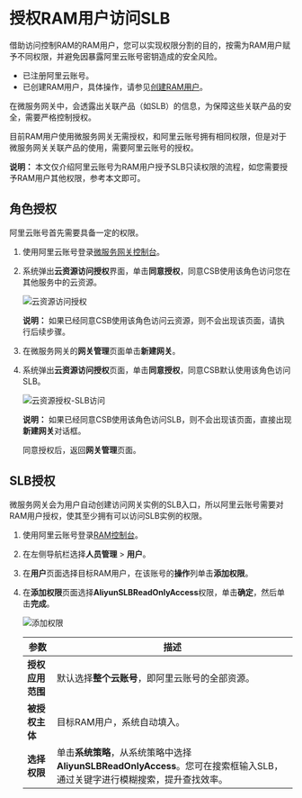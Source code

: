 # 授权RAM用户访问SLB

借助访问控制RAM的RAM用户，您可以实现权限分割的目的，按需为RAM用户赋予不同权限，并避免因暴露阿里云账号密钥造成的安全风险。

-   已注册阿里云账号。
-   已创建RAM用户，具体操作，请参见[创建RAM用户](/cn.zh-CN/用户管理/创建RAM用户.md)。

在微服务网关中，会透露出关联产品（如SLB）的信息，为保障这些关联产品的安全，需要严格控制授权。

目前RAM用户使用微服务网关无需授权，和阿里云账号拥有相同权限，但是对于微服务网关关联产品的使用，需要阿里云账号的授权。

**说明：** 本文仅介绍阿里云账号为RAM用户授予SLB只读权限的流程，如您需要授予RAM用户其他权限，参考本文即可。

## 角色授权

阿里云账号首先需要具备一定的权限。

1.  使用阿里云账号登录[微服务网关控制台](https://microgw.console.aliyun.com)。

2.  系统弹出**云资源访问授权**界面，单击**同意授权**，同意CSB使用该角色访问您在其他服务中的云资源。

    ![云资源访问授权](https://static-aliyun-doc.oss-accelerate.aliyuncs.com/assets/img/zh-CN/0279309951/p137574.png)

    **说明：** 如果已经同意CSB使用该角色访问云资源，则不会出现该页面，请执行后续步骤。

3.  在微服务网关的**网关管理**页面单击**新建网关**。

4.  系统弹出**云资源访问授权**页面，单击**同意授权**，同意CSB默认使用该角色访问SLB。

    ![云资源授权-SLB访问](https://static-aliyun-doc.oss-accelerate.aliyuncs.com/assets/img/zh-CN/0279309951/p137580.png)

    **说明：** 如果已经同意CSB使用该角色访问SLB，则不会出现该页面，直接出现**新建网关**对话框。

    同意授权后，返回**网关管理**页面。


## SLB授权

微服务网关会为用户自动创建访问网关实例的SLB入口，所以阿里云账号需要对RAM用户授权，使其至少拥有可以访问SLB实例的权限。

1.  使用阿里云账号登录[RAM控制台](https://ram.console.aliyun.com)。

2.  在左侧导航栏选择**人员管理** \> **用户**。

3.  在**用户**页面选择目标RAM用户，在该账号的**操作**列单击**添加权限**。

4.  在**添加权限**页面选择**AliyunSLBReadOnlyAccess**权限，单击**确定**，然后单击**完成**。

    ![添加权限](https://static-aliyun-doc.oss-accelerate.aliyuncs.com/assets/img/zh-CN/9372838161/p139296.png)

    |参数|描述|
    |--|--|
    |**授权应用范围**|默认选择**整个云账号**，即阿里云账号的全部资源。|
    |**被授权主体**|目标RAM用户，系统自动填入。|
    |**选择权限**|单击**系统策略**，从系统策略中选择**AliyunSLBReadOnlyAccess**。您可在搜索框输入SLB，通过关键字进行模糊搜索，提升查找效率。|



